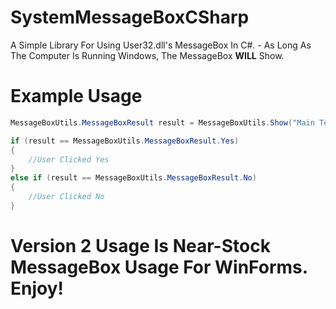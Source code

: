 # SystemMessageBoxCSharp
A Simple Library For Using User32.dll's MessageBox In C#. - As Long As The Computer Is Running Windows, The MessageBox __**WILL**__ Show.
# Example Usage
```csharp
MessageBoxUtils.MessageBoxResult result = MessageBoxUtils.Show("Main Text", "Title", (int)MessageBoxUtils.MessageBoxButtons.MB_YESNO | (int)MessageBoxUtils.MessageBoxIcon.MB_ICONQUESTION | (int)MessageBoxUtils.MessageBoxDefaultButton.FirstButton | (int)MessageBoxUtils.MessageBoxDisplaySettings.SetForeground | (int)MessageBoxUtils.MessageBoxDisplaySettings.TopMost);

if (result == MessageBoxUtils.MessageBoxResult.Yes)
{
    //User Clicked Yes
}
else if (result == MessageBoxUtils.MessageBoxResult.No)
{
    //User Clicked No
}
```
# Version 2 Usage Is Near-Stock MessageBox Usage For WinForms. Enjoy!
